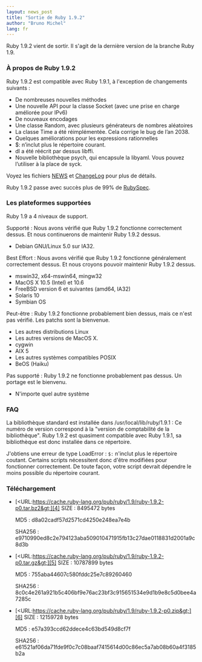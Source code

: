```yaml
---
layout: news_post
title: "Sortie de Ruby 1.9.2"
author: "Bruno Michel"
lang: fr
---
```


Ruby 1.9.2 vient de sortir. Il s\'agit de la dernière version de la branche Ruby 1.9.

### À propos de Ruby 1.9.2

Ruby 1.9.2 est compatible avec Ruby 1.9.1, à l\'exception de changements
suivants :

* De nombreuses nouvelles méthodes
* Une nouvelle API pour la classe Socket (avec une prise en charge
  améliorée pour IPv6)
* De nouveaux encodages
* Une classe Random, avec plusieurs générateurs de nombres aléatoires
* La classe Time a été réimplémentée. Cela corrige le bug de l’an 2038.
* Quelques améliorations pour les expressions rationnelles
* $: n’inclut plus le répertoire courant.
* dl a été réécrit par dessus libffi.
* Nouvelle bibliothèque psych, qui encapsule la libyaml. Vous pouvez
  l’utiliser à la place de syck.

Voyez les fichiers [NEWS][1] et [ChangeLog][2] pour plus de détails.

Ruby 1.9.2 passe avec succès plus de 99% de [RubySpec][3].

### Les plateformes supportées

Ruby 1.9 a 4 niveaux de support.

Supporté
: Nous avons vérifié que Ruby 1.9.2 fonctionne correctement dessus. Et
  nous continuerons de maintenir Ruby 1.9.2 dessus.

  * Debian GNU/Linux 5.0 sur IA32.

Best Effort
: Nous avons vérifié que Ruby 1.9.2 fonctionne généralement correctement
  dessus. Et nous croyons pouvoir maintenir Ruby 1.9.2 dessus.

  * mswin32, x64-mswin64, mingw32
  * MacOS X 10.5 (Intel) et 10.6
  * FreeBSD version 6 et suivantes (amd64, IA32)
  * Solaris 10
  * Symbian OS

Peut-être
: Ruby 1.9.2 fonctionne probablement bien dessus, mais ce n\'est pas
  vérifié. Les patchs sont la bienvenue.

  * Les autres distributions Linux
  * Les autres versions de MacOS X.
  * cygwin
  * AIX 5
  * Les autres systèmes compatibles POSIX
  * BeOS (Haiku)

Pas supporté
: Ruby 1.9.2 ne fonctionne probablement pas dessus. Un portage est le
  bienvenu.

  * N\'importe quel autre système

### FAQ

La bibliothèque standard est installée dans /usr/local/lib/ruby/1.9.1
: Ce numéro de version correspond à la \"version de comptabilité de la
  bibliothèque\". Ruby 1.9.2 est quasiment compatible avec Ruby 1.9.1,
  sa bibliothèque est donc installée dans ce répertoire.

J\'obtiens une erreur de type LoadError
: `$:` n\'inclut plus le répertoire coutant. Certains scripts
  nécessitent donc d\'être modifiées pour fonctionner correctement. De
  toute façon, votre script devrait dépendre le moins possible du
  répertoire courant.

### Téléchargement

* [&lt;URL:https://cache.ruby-lang.org/pub/ruby/1.9/ruby-1.9.2-p0.tar.bz2&gt;][4]
  SIZE
  : 8495472 bytes

  MD5
  : d8a02cadf57d2571cd4250e248ea7e4b

  SHA256
  : e9710990ed8c2e794123aba509010471915fb13c27dae0118831d2001a9c8d3b

* [&lt;URL:https://cache.ruby-lang.org/pub/ruby/1.9/ruby-1.9.2-p0.tar.gz&gt;][5]
  SIZE
  : 10787899 bytes

  MD5
  : 755aba44607c580fddc25e7c89260460

  SHA256
  : 8c0c4e261a921b5c406bf9e76ac23bf3c915651534e9d1b9e8c5d0bee4a7285c

* [&lt;URL:https://cache.ruby-lang.org/pub/ruby/1.9/ruby-1.9.2-p0.zip&gt;][6]
  SIZE
  : 12159728 bytes

  MD5
  : e57a393ccd62ddece4c63bd549d8cf7f

  SHA256
  : e61521af06da71fde9f0c7c08baaf7415614d00c86ec5a7ab08b60a4f3185b2a



[1]: https://svn.ruby-lang.org/repos/ruby/tags/v1_9_2_0/NEWS
[2]: https://svn.ruby-lang.org/repos/ruby/tags/v1_9_2_0/ChangeLog
[3]: https://github.com/ruby/spec
[4]: https://cache.ruby-lang.org/pub/ruby/1.9/ruby-1.9.2-p0.tar.bz2
[5]: https://cache.ruby-lang.org/pub/ruby/1.9/ruby-1.9.2-p0.tar.gz
[6]: https://cache.ruby-lang.org/pub/ruby/1.9/ruby-1.9.2-p0.zip
